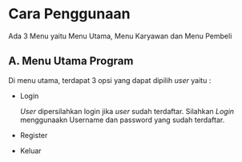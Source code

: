 # Cara Penggunaan
Ada 3 Menu yaitu Menu Utama, Menu Karyawan dan Menu Pembeli

## A. Menu Utama Program
<p align="center">
  <![image](https://github.com/PA-B23-KELOMPOK-6/PA-B23-KELOMPOK6/assets/144969459/b439d5a9-d13a-4d2c-97d7-80c13da1e7e1) />
</p>

Di menu utama,  terdapat 3 opsi yang dapat dipilih _user_ yaitu :
- Login

  _User_ dipersilahkan login jika _user_ sudah terdaftar. Silahkan _Login_ menggunaakn Username dan password yang sudah terdaftar.
  
- Register
- Keluar

